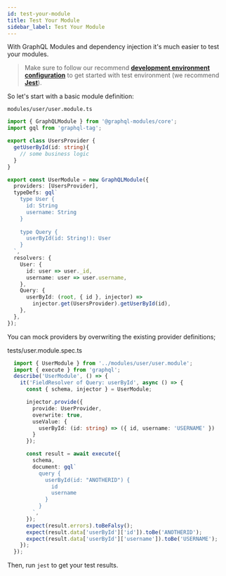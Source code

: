 ```yaml
---
id: test-your-module
title: Test Your Module
sidebar_label: Test Your Module
---
```


With GraphQL Modules and dependency injection it's much easier to test your modules.

> Make sure to follow our recommend **[development environment configuration](/docs/guides/development-environment)** to get started with test environment (we recommend **[Jest](https://jestjs.io/)**).

So let's start with a basic module definition:

`modules/user/user.module.ts`
```typescript
import { GraphQLModule } from '@graphql-modules/core';
import gql from 'graphql-tag';

export class UsersProvider {
  getUserById(id: string){
    // some business logic
  }
}

export const UserModule = new GraphQLModule({
  providers: [UsersProvider],
  typeDefs: gql`
    type User {
      id: String
      username: String
    }
    
    type Query {
      userById(id: String!): User
    }
  `,
  resolvers: {
    User: {
      id: user => user._id,
      username: user => user.username,
    },
    Query: {
      userById: (root, { id }, injector) =>
        injector.get(UsersProvider).getUserById(id),
    },
  },
});
```

You can mock providers by overwriting the existing provider definitions;

tests/user.module.spec.ts
```typescript
  import { UserModule } from '../modules/user/user.module';
  import { execute } from 'graphql';
  describe('UserModule', () => {
    it('FieldResolver of Query: userById', async () => {
      const { schema, injector } = UserModule;

      injector.provide({
        provide: UserProvider,
        overwrite: true,
        useValue: {
          userById: (id: string) => ({ id, username: 'USERNAME' })
        }
      });

      const result = await execute({
        schema,
        document: gql`
          query {
            userById(id: "ANOTHERID") {
              id
              username
            }
          }
        `,
      });
      expect(result.errors).toBeFalsy();
      expect(result.data['userById']['id']).toBe('ANOTHERID');
      expect(result.data['userById']['username']).toBe('USERNAME');
    });
  });
```

Then, run `jest` to get your test results.
